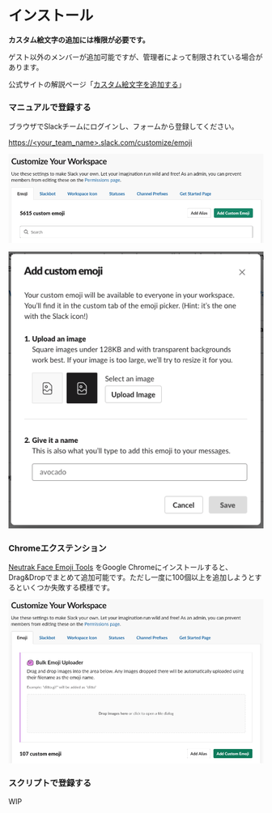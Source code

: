 # インストール

**カスタム絵文字の追加には権限が必要です。**

ゲスト以外のメンバーが追加可能ですが、管理者によって制限されている場合があります。

公式サイトの解説ページ「[カスタム絵文字を追加する](https://slack.com/intl/ja-jp/help/articles/206870177)」

### マニュアルで登録する

ブラウザでSlackチームにログインし、フォームから登録してください。

[https://<your_team_name>.slack.com/customize/emoji](https://<your_team_name>.slack.com/customize/emoji)

![](images/ss_form_input.png)

![](images/ss_form_modal.png)

### Chromeエクステンション

[Neutrak Face Emoji Tools](https://chrome.google.com/webstore/detail/neutral-face-emoji-tools/anchoacphlfbdomdlomnbbfhcmcdmjej) をGoogle Chromeにインストールすると、Drag&Dropでまとめて追加可能です。ただし一度に100個以上を追加しようとするといくつか失敗する模様です。

![](images/ss_form_extention.png)

### スクリプトで登録する

WIP